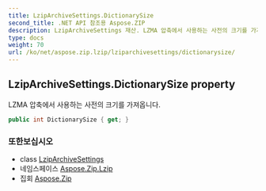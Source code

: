```yaml
---
title: LzipArchiveSettings.DictionarySize
second_title: .NET API 참조용 Aspose.ZIP
description: LzipArchiveSettings 재산. LZMA 압축에서 사용하는 사전의 크기를 가져옵니다.
type: docs
weight: 70
url: /ko/net/aspose.zip.lzip/lziparchivesettings/dictionarysize/
---
```

## LzipArchiveSettings.DictionarySize property

LZMA 압축에서 사용하는 사전의 크기를 가져옵니다.

```csharp
public int DictionarySize { get; }
```

### 또한보십시오

* class [LzipArchiveSettings](../)
* 네임스페이스 [Aspose.Zip.Lzip](../../lziparchivesettings/)
* 집회 [Aspose.Zip](../../../)


